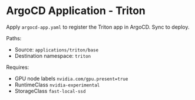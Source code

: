 # ArgoCD Application - Triton

Apply `argocd-app.yaml` to register the Triton app in ArgoCD. Sync to deploy.

Paths:
- Source: `applications/triton/base`
- Destination namespace: `triton`

Requires:
- GPU node labels `nvidia.com/gpu.present=true`
- RuntimeClass `nvidia-experimental`
- StorageClass `fast-local-ssd`
